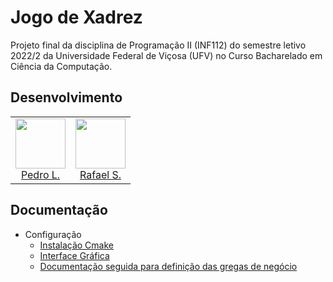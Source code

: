 # Jogo de Xadrez

Projeto final da disciplina de Programação II (INF112) do semestre letivo 2022/2 da Universidade Federal de Viçosa (UFV) no Curso Bacharelado em Ciência da Computação.

## Desenvolvimento

<table>
  <tr>
    <td align="center">
        <a href="https://github.com/xPedrol" target="_blank">
            <img src="https://avatars.githubusercontent.com/u/46272186?s=96&v=4" width="80px" ><br>
            Pedro L.
        </a>
    </td>
 <td align="center">
        <a href="https://github.com/RafaSS" target="_blank">
            <img src="https://avatars.githubusercontent.com/u/77814194?v=4" width="80px" ><br>
            Rafael S.
        </a>
    </td>
   </td>
  </tr>

</table>

## Documentação

- Configuração
    - [Instalação Cmake](https://cmake.org/install/)
    - [Interface Gráfica](/docs/install-wxwidgets.md)
    - [Documentação seguida para definição das gregas de negócio](https://www.tabuleirodexadrez.com.br/regras-do-xadrez.html)